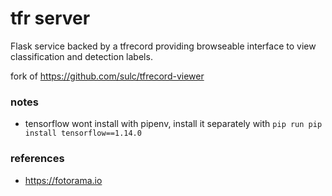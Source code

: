 tfr server
===

Flask service backed by a tfrecord providing browseable interface to view classification and detection labels.

fork of https://github.com/sulc/tfrecord-viewer

### notes
- tensorflow wont install with pipenv, install it separately with `pip run pip install tensorflow==1.14.0`

### references
- https://fotorama.io
